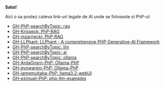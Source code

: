 **Salut**!

Aici o sa postez cateva link-uri legate de AI unde se foloseste si PhP-ul:

 - [GH-PhP-searchByTopic: rag](https://github.com/topics/rag?l=php&o=desc&s=stars)
 - [GH-Krisseck: PhP-RAG](https://github.com/Krisseck/php-rag)
 - [GH-mzarnecki: PhP-RAG](https://github.com/mzarnecki/php-rag)
 - [GH-LLPhant: LLPhant - A comprehensive PHP Generative-AI Framework](https://github.com/LLPhant/LLPhant)
 - [GH-PhP-searchByTopic: llm](https://github.com/topics/llm?l=php&o=desc&s=stars)
 - [GH-PhP-searchByTopic: ai](https://github.com/topics/ai?l=php&o=desc&s=stars)
 - [GH-PhP-searchByTopic: ollama](https://github.com/topics/ollama?l=php&o=desc&s=stars)
 - [GH-ArdaGnsrn-PhP: Ollama-PhP](https://github.com/ArdaGnsrn/ollama-php)
 - [GH-evowareio-PhP: Ollama-PhP](https://github.com/evowareio/ollama-php)
 - [GH-iamgmujtaba-PhP: llama3.2-webUI](https://github.com/iamgmujtaba/llama3.2-webUI)
 - [GH-ezimuel-PhP: php-llm-examples](https://github.com/ezimuel/php-llm-examples)

